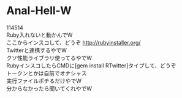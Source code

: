 # Anal-Hell-W
114514  
Ruby入れないと動かんでW  
ここからインスコして、どうぞ http://rubyinstaller.org/  
Twitterと連携するやでW  
クソ性能ライブラリ使ってるやでW  
RubyインスコしたらCMDに[gem install RTwitter]タイプして、どうぞ  
トークンとかは自前でオナシャス  
実行ファイルポチるだけやでW  
分からなかったら聞いてくれやでW  
